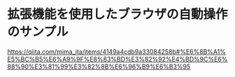 # 拡張機能を使用したブラウザの自動操作のサンプル
https://qiita.com/mima_ita/items/4149a4cdb9a33084258b#%E6%8B%A1%E5%BC%B5%E6%A9%9F%E8%83%BD%E3%82%92%E4%BD%9C%E6%88%90%E3%81%99%E3%82%8B%E6%96%B9%E6%B3%95
